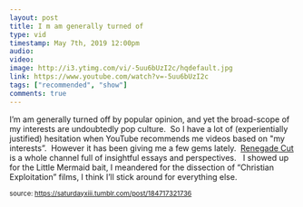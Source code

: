 ```yaml
---
layout: post
title: I m am generally turned of
type: vid
timestamp: May 7th, 2019 12:00pm
audio: 
video: 
image: http://i3.ytimg.com/vi/-5uu6bUzI2c/hqdefault.jpg
link: https://www.youtube.com/watch?v=-5uu6bUzI2c
tags: ["recommended", "show"]
comments: true
---
```

    
I’m am generally turned off by popular opinion, and yet the broad-scope of my interests are undoubtedly pop culture.  So I have a lot of (experientially justified) hesitation when YouTube recommends me videos based on "my interests”.  However it has been giving me a few gems lately.  <a href="https://www.youtube.com/channel/UC9infsKo33_2LUoiqXGgQWg" target="_blank">Renegade Cut</a> is a whole channel full of insightful essays and perspectives.  
I showed up for the Little Mermaid bait, I meandered for the dissection of “Christian Exploitation” films, I think I’ll stick around for everything else.
 
  
<small>source: https://saturdayxiii.tumblr.com/post/184717321736</small>